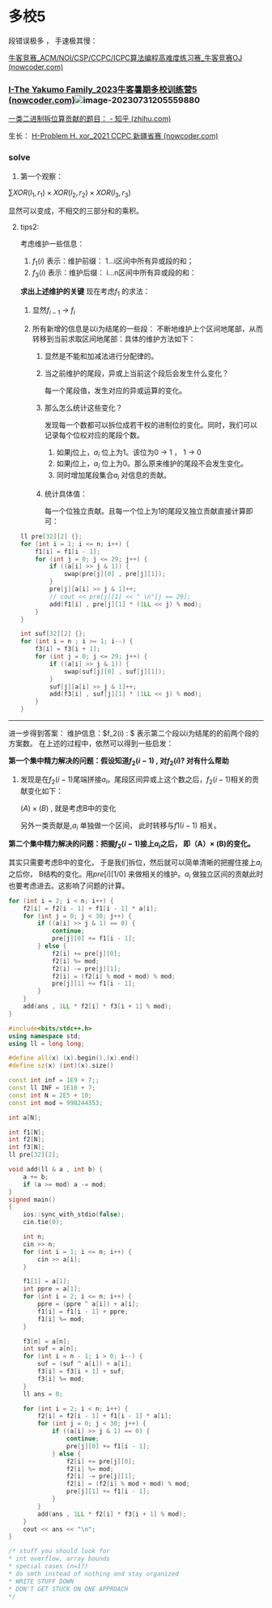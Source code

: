 # 多校5

段错误极多 ， 手速极其慢：

[牛客竞赛_ACM/NOI/CSP/CCPC/ICPC算法编程高难度练习赛_牛客竞赛OJ (nowcoder.com)](https://ac.nowcoder.com/acm/contest/57359)

### [I-The Yakumo Family_2023牛客暑期多校训练营5 (nowcoder.com)](https://ac.nowcoder.com/acm/contest/57359/I)![image-20230731205559880](C:/Users/86153/AppData/Roaming/Typora/typora-user-images/image-20230731205559880.png)

[一类二进制拆位算贡献的题目： - 知乎 (zhihu.com)](https://zhuanlan.zhihu.com/p/647165385)

生长： [H-Problem H. xor_2021 CCPC 新疆省赛 (nowcoder.com)](https://ac.nowcoder.com/acm/contest/22754/H)

###  solve

1. 第一个观察：

$\sum XOR(l_1 , r_1)\times XOR(l_2 , r_2) \times XOR(l_3 , r_3)$

显然可以变成，不相交的三部分和的乘积。

2. tips2:

   考虑维护一些信息：

   1. $f_1(i)$ 表示：维护前缀： 1...i区间中所有异或段的和；
   2. $f_3(i)$ 表示：维护后缀： i...n区间中所有异或段的和：

   **求出上述维护的关键** 现在考虑$f_1$ 的求法：

   1. 显然$f_{i-1}$ -> $f_i$
   
   2. 所有新增的信息是以i为结尾的一些段： 不断地维护上个区间地尾部，从而转移到当前求取区间地尾部：具体的维护方法如下：
   
      1. 显然是不能和加减法进行分配律的。
   
      2. 当之前维护的尾段，异或上当前这个段后会发生什么变化？
   
         每一个尾段值，发生对应的异或运算的变化。
   
      3. 那么怎么统计这些变化？
   
         发现每一个数都可以拆位成若干权的进制位的变化。同时，我们可以记录每个位权对应的尾段个数。
   
         1. 如果j位上，$a_i$ 位上为1。该位为0 -> 1 ， 1 -> 0
         2. 如果j位上，$a_i$ 位上为0。那么原来维护的尾段不会发生变化。
         3. 同时增加尾段集合$a_i$ 对信息的贡献。
      
      4. 统计具体值：
      
         每一个位独立贡献。且每一个位上为1的尾段又独立贡献直接计算即可：
   ```cpp
   ll pre[32][2] {};
   for (int i = 1; i <= n; i++) {
       f1[i] = f1[i - 1];
       for (int j = 0; j <= 29; j++) {
           if ((a[i] >> j & 1)) {
               swap(pre[j][0] , pre[j][1]);
           }
           pre[j][a[i] >> j & 1]++;
           // cout << pre[j][1] << " \n"[j == 29];
           add(f1[i] , pre[j][1] * (1LL << j) % mod);
       }
   }
   
   int suf[32][2] {};
   for (int i = n ; i >= 1; i--) {
       f3[i] = f3[i + 1];
       for (int j = 0; j <= 29; j++) {
           if ((a[i] >> j & 1)) {
               swap(suf[j][0] , suf[j][1]);
           }
           suf[j][a[i] >> j & 1]++;
           add(f3[i] , suf[j][1] * (1LL << j) % mod);
       }
   }
   ```
----
进一步得到答案：
维护信息：$f_2(i) : $ 表示第二个段以i为结尾的的前两个段的方案数。
在上述的过程中，依然可以得到一些启发：

**第一个集中精力解决的问题：假设知道$f_2(i-1)$ , 对$f_2(i)$? 对有什么帮助**

1. 发现是在$f_2(i - 1)$尾端拼接$a_i$。尾段区间异或上这个数之后，$f_2(i -1)$相关的贡献变化如下：

   $(A)\times (B)$  , 就是考虑B中的变化

   另外一类贡献是,$a_i$ 单独做一个区间， 此时转移与$f1(i - 1)$ 相关。

**第二个集中精力解决的问题：把握$f_2(i - 1)$接上$a_i$之后， 即（A）$\times$ (B)的变化。**  

其实只需要考虑B中的变化， 于是我们拆位，然后就可以简单清晰的把握住接上$a_i$ 之后你， B结构的变化。用$pre[i][1/0]$ 来做相关的维护。$a_i$ 做独立区间的贡献此时也要考虑进去。这影响了问题的计算。

```cpp
for (int i = 2; i < n; i++) {
    f2[i] = f2[i - 1] + f1[i - 1] * a[i];
    for (int j = 0; j < 30; j++) {
        if ((a[i] >> j & 1) == 0) {
            continue;
            pre[j][0] += f1[i - 1];
        } else {
            f2[i] += pre[j][0];
            f2[i] %= mod;
            f2[i] -= pre[j][1];
            f2[i] = (f2[i] % mod + mod) % mod;
            pre[j][1] += f1[i - 1];
        }
    }
    add(ans , 1LL * f2[i] * f3[i + 1] % mod);
}
```







```cpp
#include<bits/stdc++.h>
using namespace std;
using ll = long long;

#define all(x) (x).begin(),(x).end()
#define sz(x) (int)(x).size()

const int inf = 1E9 + 7;;
const ll INF = 1E18 + 7;
const int N = 2E5 + 10;
const int mod = 998244353;

int a[N];

int f1[N];
int f2[N];
int f3[N];
ll pre[32][2];

void add(ll & a , int b) {
	a += b;
	if (a >= mod) a -= mod;
}
signed main()
{
	ios::sync_with_stdio(false);
	cin.tie(0);

	int n;
	cin >> n;
	for (int i = 1; i <= n; i++) {
		cin >> a[i];
	}

	f1[1] = a[1];
	int ppre = a[1];
	for (int i = 2; i <= n; i++) {
		ppre = (ppre ^ a[i]) + a[i];
		f1[i] = f1[i - 1] + ppre;
		f1[i] %= mod;
	}

	f3[n] = a[n];
	int suf = a[n];
	for (int i = n - 1; i > 0; i--) {
		suf = (suf ^ a[i]) + a[i];
		f3[i] = f3[i + 1] + suf;
		f3[i] %= mod;
	}
	ll ans = 0;

	for (int i = 2; i < n; i++) {
		f2[i] = f2[i - 1] + f1[i - 1] * a[i];
		for (int j = 0; j < 30; j++) {
			if ((a[i] >> j & 1) == 0) {
				continue;
				pre[j][0] += f1[i - 1];
			} else {
				f2[i] += pre[j][0];
				f2[i] %= mod;
				f2[i] -= pre[j][1];
				f2[i] = (f2[i] % mod + mod) % mod;
				pre[j][1] += f1[i - 1];
			}
		}
		add(ans , 1LL * f2[i] * f3[i + 1] % mod);
	}
	cout << ans << "\n";
}

/* stuff you should look for
* int overflow, array bounds
* special cases (n=1?)
* do smth instead of nothing and stay organized
* WRITE STUFF DOWN
* DON'T GET STUCK ON ONE APPROACH
*/
```









